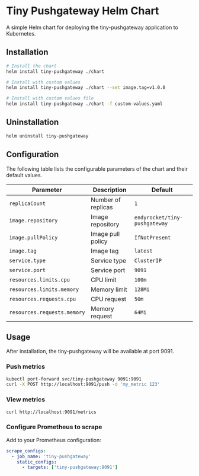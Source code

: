 # Tiny Pushgateway Helm Chart

A simple Helm chart for deploying the tiny-pushgateway application to Kubernetes.

## Installation

```bash
# Install the chart
helm install tiny-pushgateway ./chart

# Install with custom values
helm install tiny-pushgateway ./chart --set image.tag=v1.0.0

# Install with custom values file
helm install tiny-pushgateway ./chart -f custom-values.yaml
```

## Uninstallation

```bash
helm uninstall tiny-pushgateway
```

## Configuration

The following table lists the configurable parameters of the chart and their default values.

| Parameter | Description | Default |
|-----------|-------------|---------|
| `replicaCount` | Number of replicas | `1` |
| `image.repository` | Image repository | `endyrocket/tiny-pushgateway` |
| `image.pullPolicy` | Image pull policy | `IfNotPresent` |
| `image.tag` | Image tag | `latest` |
| `service.type` | Service type | `ClusterIP` |
| `service.port` | Service port | `9091` |
| `resources.limits.cpu` | CPU limit | `100m` |
| `resources.limits.memory` | Memory limit | `128Mi` |
| `resources.requests.cpu` | CPU request | `50m` |
| `resources.requests.memory` | Memory request | `64Mi` |

## Usage

After installation, the tiny-pushgateway will be available at port 9091.

### Push metrics

```bash
kubectl port-forward svc/tiny-pushgateway 9091:9091
curl -X POST http://localhost:9091/push -d 'my_metric 123'
```

### View metrics

```bash
curl http://localhost:9091/metrics
```

### Configure Prometheus to scrape

Add to your Prometheus configuration:

```yaml
scrape_configs:
  - job_name: 'tiny-pushgateway'
    static_configs:
      - targets: ['tiny-pushgateway:9091']
```
